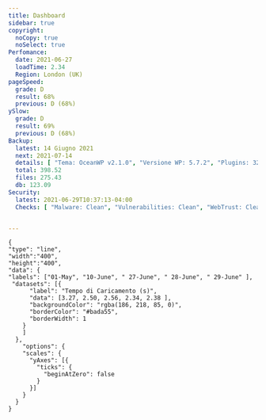 ```yaml
---
title: Dashboard
sidebar: true
copyright:
  noCopy: true
  noSelect: true
Perfomance:
  date: 2021-06-27
  loadTime: 2.34
  Region: London (UK)
pageSpeed:
  grade: D
  result: 68%
  previous: D (68%)
ySlow:
  grade: D
  result: 69%
  previous: D (68%)
Backup:
  latest: 14 Giugno 2021
  next: 2021-07-14
  details: [ "Tema: OceanWP v2.1.0", "Versione WP: 5.7.2", "Plugins: 32", "Numero di Posts: 0", "Commenti Approvati: 0" ]
  total: 398.52
  files: 275.43
  db: 123.09
Security:
  latest: 2021-06-29T10:37:13-04:00
  Checks: [ "Malware: Clean", "Vulnerabilities: Clean", "WebTrust: Clean" ]


---
```


<main class="container clearfix d-flex flex-justify-between flex-column flex-sm-row  flex-md-items-start">

<section id="right-col"
class="color-bg-secondary my-2 p-4 border col-sm-12 mx-2 col-md-8 flex-1">
<PerfomanceHeader />
<div class="d-flex flex-wrap flex-justify-around flex-sm-items-center">
<pageSpeed /> <ySlow />
</div>
<ChartBox>

```chart
{
"type": "line",
"width":"400",
"height":"400",
"data": {
"labels": ["01-May", "10-June", " 27-June", " 28-June", " 29-June" ],
 "datasets": [{
      "label": "Tempo di Caricamento (s)",
      "data": [3.27, 2.50, 2.56, 2.34, 2.38 ],
      "backgroundColor": "rgba(186, 218, 85, 0)",
      "borderColor": "#bada55",
      "borderWidth": 1
    }
    ]
  },
    "options": {
    "scales": {
      "yAxes": [{
        "ticks": {
          "beginAtZero": false
        }
      }]
    }
  }
}
```

</ChartBox>

</section>

<section id="left-col" class="my-2 mx-2 col-sm-12 col-md-3">

<div class="mb-2">

<BackupCard />

<SecurityCard />

</div>



</section>


</main>

<style>

div.theme-default-content:not(.custom) {
max-width: 100%;
}

#performance {

}

#plugins {

}

</style>
